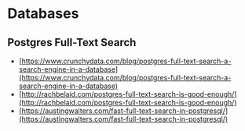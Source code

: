 # Databases

## Postgres Full-Text Search

* [https://www.crunchydata.com/blog/postgres-full-text-search-a-search-engine-in-a-database](https://www.crunchydata.com/blog/postgres-full-text-search-a-search-engine-in-a-database)
* [http://rachbelaid.com/postgres-full-text-search-is-good-enough/](http://rachbelaid.com/postgres-full-text-search-is-good-enough/)
* [https://austingwalters.com/fast-full-text-search-in-postgresql/](https://austingwalters.com/fast-full-text-search-in-postgresql/)
